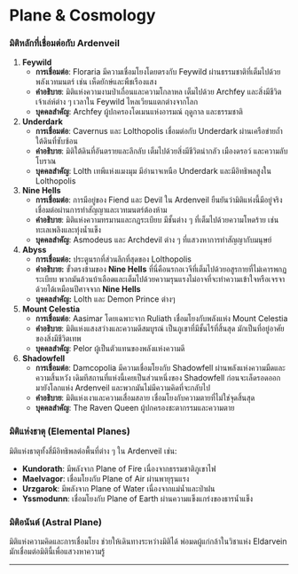 # Plane & Cosmology 

### **มิติหลักที่เชื่อมต่อกับ Ardenveil** 

1. **Feywild**  
   * **การเชื่อมต่อ**: Floraria มีความเชื่อมโยงโดยตรงกับ Feywild ผ่านธรรมชาติที่เต็มไปด้วยพลังเวทมนตร์ เช่น เห็ดยักษ์และพืชเรืองแสง  
   * **คำอธิบาย**: มิติแห่งความงามป่าเถื่อนและความโกลาหล เต็มไปด้วย Archfey และสิ่งมีชีวิตเจ้าเล่ห์ต่าง ๆ เวลาใน Feywild ไหลเวียนแตกต่างจากโลก  
   * **บุคคลสำคัญ**: Archfey ผู้ปกครองโดเมนแห่งอารมณ์ ฤดูกาล และธรรมชาติ  
2. **Underdark**  
   * **การเชื่อมต่อ**: Cavernus และ Lolthopolis เชื่อมต่อกับ Underdark ผ่านเครือข่ายถ้ำใต้ดินที่ซับซ้อน  
   * **คำอธิบาย**: มิติใต้ดินที่อันตรายและลึกลับ เต็มไปด้วยสิ่งมีชีวิตน่ากลัว เมืองดรอว์ และความลับโบราณ  
   * **บุคคลสำคัญ**: Lolth เทพีแห่งแมงมุม มีอำนาจเหนือ Underdark และมีอิทธิพลสูงใน Lolthopolis  
3. **Nine Hells**  
   * **การเชื่อมต่อ**: การมีอยู่ของ Fiend และ Devil ใน Ardenveil ยืนยันว่ามิติแห่งนี้มีอยู่จริง เชื่อมต่อผ่านการทำสัญญาและเวทมนตร์ต้องห้าม  
   * **คำอธิบาย**: มิติแห่งความทรมานและกฎระเบียบ มีชั้นต่าง ๆ ที่เต็มไปด้วยความโหดร้าย เช่น ทะเลเพลิงและทุ่งน้ำแข็ง  
   * **บุคคลสำคัญ**: Asmodeus และ Archdevil ต่าง ๆ ที่แสวงหาการทำสัญญากับมนุษย์  
4. **Abyss**  
   * **การเชื่อมต่อ:** ประตูนรกที่ส่วนลึกที่สุดของ Lolthopolis  
   * **คำอธิบาย:** ขั้วตรงข้ามของ **Nine Hells** ที่นี่คือนรกอเวจีที่เต็มไปด้วยอสูรกายที่ไม่เคารพกฏระเบียบ พวกมันล้วนบ้าเลือดและเต็มไปด้วยความรุนแรงไม่อาจที่จะทำความเข้าใจหรือเจรจาด้วยได้เหมือนปีศาจจาก **Nine Hells**  
   * **บุคคลสำคัญ:** Lolth และ Demon Prince ต่างๆ  
5. **Mount Celestia**  
   * **การเชื่อมต่อ**: Aasimar โดยเฉพาะจาก Ruliath เชื่อมโยงกับพลังแห่ง Mount Celestia  
   * **คำอธิบาย**: มิติแห่งแสงสว่างและความดีสมบูรณ์ เป็นภูเขาที่มีชั้นไร้ที่สิ้นสุด มักเป็นที่อยู่อาศัยของสิ่งมีชีวิตเทพ  
   * **บุคคลสำคัญ**: Pelor ผู้เป็นตัวแทนของพลังแห่งความดี  
6. **Shadowfell**  
   * **การเชื่อมต่อ**: Damcopolia มีความเชื่อมโยงกับ Shadowfell ผ่านพลังแห่งความมืดและความสิ้นหวัง เดิมทีสถานที่แห่งนี้เคยเป็นส่วนหนึ่งของ Shadowfell ก่อนจะเล็ดรอดออกมายังโลกแห่ง Ardenveil และพวกมันไม่มีความคิดที่จะกลับไป  
   * **คำอธิบาย**: มิติแห่งเงาและความเสื่อมสลาย เชื่อมโยงกับความตายที่ไม่ใช่จุดสิ้นสุด  
   * **บุคคลสำคัญ**: The Raven Queen ผู้ปกครองชะตากรรมและความตาย

### **มิติแห่งธาตุ (Elemental Planes)** 

มิติแห่งธาตุทั้งสี่มีอิทธิพลต่อพื้นที่ต่าง ๆ ใน Ardenveil เช่น:

* **Kundorath**: มีพลังจาก Plane of Fire เนื่องจากธรรมชาติภูเขาไฟ  
* **Maelvagor**: เชื่อมโยงกับ Plane of Air ผ่านพายุรุนแรง  
* **Urzgarok**: มีพลังจาก Plane of Water เนื่องจากแม่น้ำและป่าฝน  
* **Yssmodunn**: เชื่อมโยงกับ Plane of Earth ผ่านความแข็งแกร่งของธารน้ำแข็ง

### **มิติอนันต์ (Astral Plane)** 

มิติแห่งความคิดและการเชื่อมโยง ช่วยให้เดินทางระหว่างมิติได้ พ่อมดผู้แก่กล้าในวิชาแห่ง Eldarvein มักเชื่อมต่อมิตินี้เพื่อแสวงหาความรู้

---
